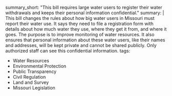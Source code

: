 summary_short: "This bill requires large water users to register their water withdrawals and keeps their personal information confidential."
summary: |
  This bill changes the rules about how big water users in Missouri must report their water use. It says they need to file a registration form with details about how much water they use, where they get it from, and where it goes. The purpose is to improve monitoring of water resources. It also ensures that personal information about these water users, like their names and addresses, will be kept private and cannot be shared publicly. Only authorized staff can see this confidential information.
tags:
  - Water Resources
  - Environmental Protection
  - Public Transparency
  - Civil Regulation
  - Land and Survey
  - Missouri Legislation
